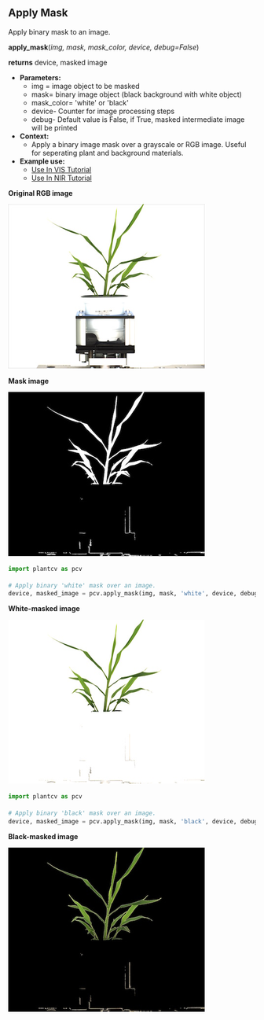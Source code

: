 ## Apply Mask

Apply binary mask to an image.

**apply_mask**(*img, mask, mask_color, device, debug=False*)

**returns** device, masked image

- **Parameters:**
    - img = image object to be masked
    - mask= binary image object (black background with white object)
    - mask_color= 'white' or 'black'
    - device- Counter for image processing steps
    - debug- Default value is False, if True, masked intermediate image will be printed 
- **Context:**
    - Apply a binary image mask over a grayscale or RGB image. Useful for seperating plant and background materials.
- **Example use:**
    - [Use In VIS Tutorial](vis_tutorial.md)
    - [Use In NIR Tutorial](nir_tutorial.md)

**Original RGB image**

![Screenshot](img/documentation_images/apply_mask/original_image.jpg)

**Mask image**

![Screenshot](img/documentation_images/apply_mask/mask.jpg)

```python
import plantcv as pcv

# Apply binary 'white' mask over an image. 
device, masked_image = pcv.apply_mask(img, mask, 'white', device, debug=True)
```

**White-masked image**

![Screenshot](img/documentation_images/apply_mask/white_masked_image.jpg)

```python
import plantcv as pcv

# Apply binary 'black' mask over an image.
device, masked_image = pcv.apply_mask(img, mask, 'black', device, debug=True)
```
  
**Black-masked image**

![Screenshot](img/documentation_images/apply_mask/black_masked_image.jpg)
